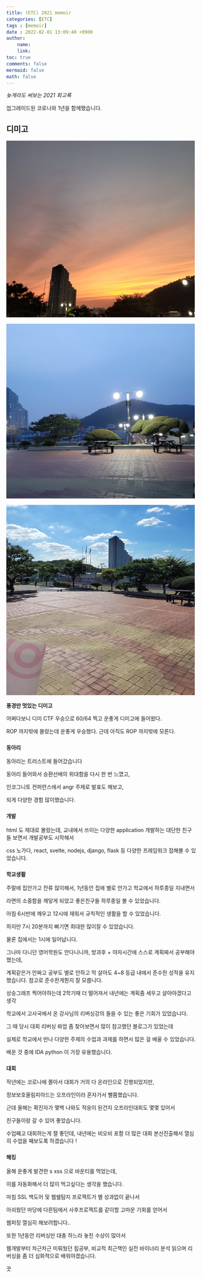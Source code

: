 ```yaml
---
title: (ETC) 2021 memoir
categories: [ETC]
tags : [memoir]
date : 2022-02-01 13:09:40 +0900
author:
    name: 
    link: 
toc: true
comments: false
mermaid: false
math: false
---
```


*늦게라도 써보는 2021 회고록*

업그레이드된 코로나와 1년을 함께했습니다.

## 디미고

![IMG_20210913_185626.jpg](/assets/img/2022-03-07-(etc)-2021-49190/IMG_20210913_185626.jpg)

![20210314_185444.jpg](/assets/img/2022-03-07-(etc)-2021-49190/20210314_185444.jpg)

![IMG_20210917_151654.jpg](/assets/img/2022-03-07-(etc)-2021-49190/IMG_20210917_151654.jpg)

**풍경만 멋있는 디미고**

어쩌다보니 디미 CTF 우승으로 60/64 찍고 운좋게 디미고에 들어왔다.

ROP 까지밖에 몰랐는데  운좋게 우승했다. 근데 아직도 ROP 까지밖에 모른다.

### `동아리`

동아리는 트러스트에 들어갔습니다

동아리 들어와서 승환선배의 위대함을 다시 한 번 느꼈고,

인코그니토 컨퍼런스에서 angr 주제로 발표도 해보고,

되게 다양한 경험 많이했습니다.

### `개발`

html 도 제대로 몰랐는데, 교내에서 쓰이는 다양한 application 개발하는 대단한 친구들 보면서 개발공부도 시작해서

css 노가다, react, svelte, nodejs, django, flask 등 다양한 프레임워크 접해볼 수 있었습니다.

### `학교생활`

주말에 집안가고 잔류 많이해서, 1년동안 집에 별로 안가고 학교에서 하루종일 지내면서

라면의 소중함을 깨닿게 되었고 좋은친구들 하루종일 볼 수 있었습니다.

아침 6시반에 깨우고 12시에 재워서 규칙적인 생활을 할 수 있었습니다.

하지만 7시 20분까지 뻐기면 최대한 많이잘 수 있었습니다.

물론 집에서는 1시에 일어납니다.

그나마 다니던 영어학원도 안다니니까, 방과후 + 야자시간에 스스로 계획짜서 공부해야 했는데,

계획같은거 안짜고 공부도 별로 안하고 막 살아도 4~8 등급 내에서 준수한 성적을 유지했습니다. 참고로 준수한게뭔지 잘 모릅니다. 

상승그래프 찍어야하는데 2학기때 더 떨어져서 내년에는 계획좀 세우고 살아야겠다고 생각

학교에서 고사국에서 온 강사님의 리버싱강의 들을 수 있는 좋은 기회가 있었습니다.

그 때 당시 대회 리버싱 롸업 좀 찾아보면서 많이 참고했던 블로그가 있었는데

실제로 학교에서 만나 다양한 주제의 수업과 과제를 하면서 많은 걸 배울 수 있었습니다.

배운 것 중에 IDA python 이 가장 유용했습니다. 

### `대회`

작년에는 코로나에 쫄아서 대회가 거의 다 온라인으로 진행되었지만, 

정보보호올림피아드는 오프라인이라 혼자가서 뻘쭘했습니다.

근데 올해는 확진자가 몇백 나와도 적응이 된건지 오프라인대회도 몇몇 있어서

친구들이랑 갈 수 있어 좋았습니다.

수업째고 대회하는게 잴 좋던데, 내년에는 비오비 포함 더 많은 대회 본선진출해서 열심히 수업을 째보도록 하겠습니다 !

### `해킹`

올해 운좋게 발견한 s xss 으로 바운티를 먹었는데,

이를 자동화해서 더 많이 먹고싶다는 생각을 했습니다.

마침 SSL 백도어 및 웹쉘탐지 프로젝트가 별 성과없이 끝나서 

아쉬웠던 마당에 다른팀에서 사후프로젝트를 같이할 고마운 기회를 얻어서

웹퍼징 열심히 해보려합니다..

또한 1년동안 리버싱만 대충 하느라 놓친 수상이 많아서

웹개발부터 차근차근 미뤄뒀던 힙공부, 비교적 최근책인 실전 바이너리 분석 읽으며 리버싱을 좀 더 심화적으로 배워야겠습니다.

끗
